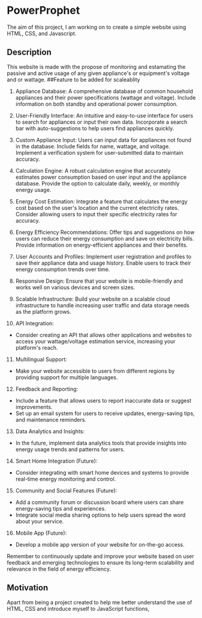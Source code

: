 # PowerProphet
The aim of this project, I am working on to create a simple website using HTML, CSS, and Javascript.
## Description 
This website is made with the propose of monitoring and estamating the passive and active usage of any given appliance's or equipment's voltage and or wattage.
##Feature to be added for scaleablity

1. Appliance Database:
A comprehensive database of common household appliances and their power specifications (wattage and voltage). Include information on both standby and operational power consumption.

2. User-Friendly Interface:
An intuitive and easy-to-use interface for users to search for appliances or input their own data.
Incorporate a search bar with auto-suggestions to help users find appliances quickly.

3. Custom Appliance Input:
Users can input data for appliances not found in the database. Include fields for name, wattage, and voltage.
Implement a verification system for user-submitted data to maintain accuracy.

4. Calculation Engine:
A robust calculation engine that accurately estimates power consumption based on user input and the appliance database.
Provide the option to calculate daily, weekly, or monthly energy usage.

5. Energy Cost Estimation:
Integrate a feature that calculates the energy cost based on the user's location and the current electricity rates. Consider allowing users to input their specific electricity rates for accuracy.

6. Energy Efficiency Recommendations:
Offer tips and suggestions on how users can reduce their energy consumption and save on electricity bills.
Provide information on energy-efficient appliances and their benefits.

7. User Accounts and Profiles:
Implement user registration and profiles to save their appliance data and usage history.
Enable users to track their energy consumption trends over time.

8. Responsive Design:
Ensure that your website is mobile-friendly and works well on various devices and screen sizes.

9. Scalable Infrastructure:
Build your website on a scalable cloud infrastructure to handle increasing user traffic and data storage needs as the platform grows.

10. API Integration:
- Consider creating an API that allows other applications and websites to access your wattage/voltage estimation service, increasing your platform's reach.

11. Multilingual Support:
- Make your website accessible to users from different regions by providing support for multiple languages.

12. Feedback and Reporting:
- Include a feature that allows users to report inaccurate data or suggest improvements.
- Set up an email system for users to receive updates, energy-saving tips, and maintenance reminders.

13. Data Analytics and Insights:
- In the future, implement data analytics tools that provide insights into energy usage trends and patterns for users.

14. Smart Home Integration (Future):
- Consider integrating with smart home devices and systems to provide real-time energy monitoring and control.

15. Community and Social Features (Future):
- Add a community forum or discussion board where users can share energy-saving tips and experiences.
- Integrate social media sharing options to help users spread the word about your service.

16. Mobile App (Future):
- Develop a mobile app version of your website for on-the-go access.

Remember to continuously update and improve your website based on user feedback and emerging technologies to ensure its long-term scalability and relevance in the field of energy efficiency.  
## Motivation 
Apart from being a project created to help me better understand the use of HTML, CSS and introduce myself to JavaScript functions, 
